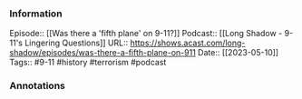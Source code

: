 ### Information

Episode::  [[Was there a 'fifth plane' on 9-11?]]
Podcast:: [[Long Shadow - 9-11's Lingering Questions]]
URL::  https://shows.acast.com/long-shadow/episodes/was-there-a-fifth-plane-on-911
Date:: [[2023-05-10]]
Tags:: #9-11 #history #terrorism 
#podcast


### Annotations

